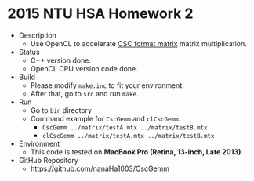 # 2015 NTU HSA Homework 2 #
* Description
    * Use OpenCL to accelerate [CSC format matrix](https://scipy-lectures.github.io/advanced/scipy_sparse/csc_matrix.html) matrix multiplication.
* Status
    * C++ version done.
    * OpenCL CPU version code done.
* Build
    * Please modify `make.inc` to fit your environment.
    * After that, go to `src` and run `make`.
* Run
    * Go to `bin` directory
    * Command example for `CscGemm` and `clCscGemm`.
    	* `CscGemm ../matrix/testA.mtx ../matrix/testB.mtx`
    	* `clCscGemm ../matrix/testA.mtx ../matrix/testB.mtx`
* Environment
	* This code is tested on **MacBook Pro (Retina, 13-inch, Late 2013)**
* GitHub Repository
    * https://github.com/nanaHa1003/CscGemm
